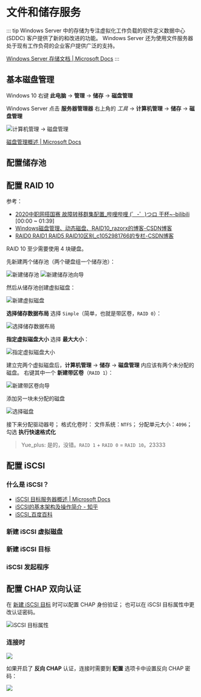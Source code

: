 # 文件和储存服务

::: tip
Windows Server 中的存储为专注虚拟化工作负载的软件定义数据中心 (SDDC) 客户提供了新的和改进的功能。
Windows Server 还为使用文件服务器处于现有工作负荷的企业客户提供广泛的支持。

[Windows Server 存储文档 | Microsoft Docs](https://docs.microsoft.com/zh-cn/windows-server/storage/storage)
:::

## 基本磁盘管理

Windows 10 右键 **此电脑** -> **管理** -> **储存** -> **磁盘管理**

Windows Server 点击 **服务器管理器** 右上角的 *工具* -> **计算机管理** -> **储存** -> **磁盘管理**

![计算机管理 -> 磁盘管理](./img/01.jpg)

[磁盘管理概述 | Microsoft Docs](https://docs.microsoft.com/zh-cn/windows-server/storage/disk-management/overview-of-disk-management)

## 配置储存池

## 配置 RAID 10

参考：
- [2020中职网搭国赛 故障转移群集配置_哔哩哔哩 (゜-゜)つロ 干杯~-bilibili](https://www.bilibili.com/video/BV1h54y1j7zS)
  [00:00 ~ 01:39]
- [Windows磁盘管理、动态磁盘、RAID10_razorx的博客-CSDN博客](https://blog.csdn.net/weixin_42747982/article/details/83685711)
- [RAID0 RAID1 RAID5 RAID10区别_c1052981766的专栏-CSDN博客](https://blog.csdn.net/c1052981766/article/details/49612793)

RAID 10 至少需要使用 4 块硬盘。

先新建两个储存池（两个硬盘组一个储存池）：

![新建储存池](./img/02.jpg)
![新建储存池向导](./img/03.jpg)

然后从储存池创建虚拟磁盘：

![新建虚拟磁盘](./img/04.jpg)

**选择储存数据布局** 选择 `Simple`（简单，也就是带区卷，`RAID 0`）：

![选择储存数据布局](./img/05.jpg)

**指定虚拟磁盘大小** 选择 **最大大小**：

![指定虚拟磁盘大小](./img/06.jpg)

建立完两个虚拟磁盘后，**计算机管理** -> **储存** -> **磁盘管理** 内应该有两个未分配的磁盘。
右键其中一个 **新建带区卷**（`RAID 1`）：

![新建带区卷向导](./img/07.jpg)

添加另一块未分配的磁盘

![选择磁盘](./img/08.jpg)

接下来分配驱动器号；
格式化卷时：
  文件系统：`NTFS`；
  分配单元大小：`4096`；
  勾选 **执行快速格式化**

> Yue_plus: 是的，没错。`RAID 1` + `RAID 0` = `RAID 10`。23333

## 配置 iSCSI

### 什么是 iSCSI？

- [iSCSI 目标服务器概述 | Microsoft Docs](https://docs.microsoft.com/zh-cn/windows-server/storage/iscsi/iscsi-target-server)
- [iSCSI的基本架构及操作简介 - 知乎](https://zhuanlan.zhihu.com/p/60986068)
- [iSCSI_百度百科](https://baike.baidu.com/item/iSCSI/2169135?fr=aladdin)

### 新建 iSCSI 虚拟磁盘

### 新建 iSCSI 目标

### iSCSI 发起程序

## 配置 CHAP 双向认证

在 [新建 iSCSI 目标](#新建-iscsi-目标) 时可以配置 CHAP 身份验证；
也可以在 iSCSI 目标属性中更改认证密码。

![iSCSI 目标属性](./img/09.jpg)

### 连接时

![](./img/11.jpg)

如果开启了 **反向 CHAP** 认证，连接时需要到 **配置** 选项卡中设置反向 CHAP 密码：

![](./img/10.jpg)

